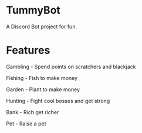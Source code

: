 # TummyBot
 A Discord Bot project for fun.
 
# Features

 Gambling - Spend points on scratchers and blackjack

 Fishing - Fish to make money

 Garden - Plant to make money

 Hunting - Fight cool bosses and get strong

 Bank - Rich get richer

 Pet - Raise a pet
